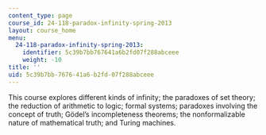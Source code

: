 ```yaml
---
content_type: page
course_id: 24-118-paradox-infinity-spring-2013
layout: course_home
menu:
  24-118-paradox-infinity-spring-2013:
    identifier: 5c39b7bb767641a6b2fd07f288abceee
    weight: -10
title: ''
uid: 5c39b7bb-7676-41a6-b2fd-07f288abceee
---
```

This course explores different kinds of infinity; the paradoxes of set theory; the reduction of arithmetic to logic; formal systems; paradoxes involving the concept of truth; Gödel’s incompleteness theorems; the nonformalizable nature of mathematical truth; and Turing machines.

